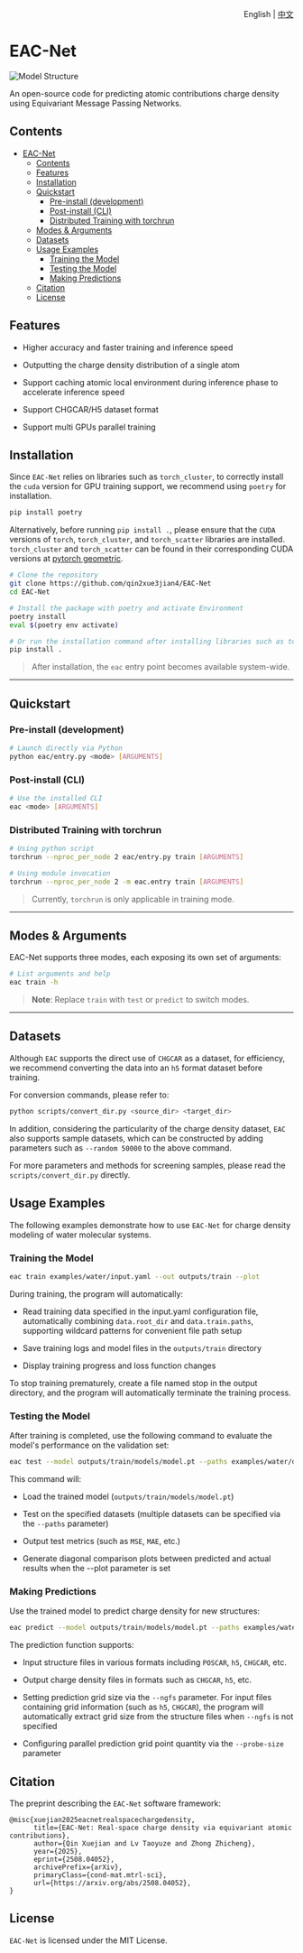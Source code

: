 <div align="right">

English | [中文](docs/README_ZH-CN.md)

</div>

# EAC-Net

![Model Structure](docs/imgs/model.png)

An open-source code for predicting atomic contributions charge density using Equivariant Message Passing Networks.

## Contents
- [EAC-Net](#eac-net)
  - [Contents](#contents)
  - [Features](#features)
  - [Installation](#installation)
  - [Quickstart](#quickstart)
    - [Pre-install (development)](#pre-install-development)
    - [Post-install (CLI)](#post-install-cli)
    - [Distributed Training with torchrun](#distributed-training-with-torchrun)
  - [Modes \& Arguments](#modes--arguments)
  - [Datasets](#datasets)
  - [Usage Examples](#usage-examples)
    - [Training the Model](#training-the-model)
    - [Testing the Model](#testing-the-model)
    - [Making Predictions](#making-predictions)
  - [Citation](#citation)
  - [License](#license)

## Features

- Higher accuracy and faster training and inference speed

- Outputting the charge density distribution of a single atom

- Support caching atomic local environment during inference phase to accelerate inference speed

- Support CHGCAR/H5 dataset format

- Support multi GPUs parallel training

## Installation

Since `EAC-Net` relies on libraries such as `torch_cluster`, to correctly install the `cuda` version for GPU training support, we recommend using `poetry` for installation.

```bash
pip install poetry
```

Alternatively, before running `pip install .`, please ensure that the `CUDA` versions of `torch`, `torch_cluster`, and `torch_scatter` libraries are installed. `torch_cluster` and `torch_scatter` can be found in their corresponding CUDA versions at [pytorch geometric](https://pytorch-geometric.com/whl).


```bash
# Clone the repository
git clone https://github.com/qin2xue3jian4/EAC-Net
cd EAC-Net

# Install the package with poetry and activate Environment
poetry install
eval $(poetry env activate)

# Or run the installation command after installing libraries such as torch
pip install .
```

> After installation, the `eac` entry point becomes available system-wide.

---

## Quickstart

### Pre-install (development)

```bash
# Launch directly via Python
python eac/entry.py <mode> [ARGUMENTS]
```

### Post-install (CLI)

```bash
# Use the installed CLI
eac <mode> [ARGUMENTS]
```

### Distributed Training with torchrun

```bash
# Using python script
torchrun --nproc_per_node 2 eac/entry.py train [ARGUMENTS]

# Using module invocation
torchrun --nproc_per_node 2 -m eac.entry train [ARGUMENTS]
```
> Currently, `torchrun` is only applicable in training mode.
---

## Modes & Arguments

EAC-Net supports three modes, each exposing its own set of arguments:

```bash
# List arguments and help
eac train -h
```

> **Note**: Replace `train` with `test` or `predict` to switch modes.

---

## Datasets

Although `EAC` supports the direct use of `CHGCAR` as a dataset, for efficiency, we recommend converting the data into an `h5` format dataset before training.

For conversion commands, please refer to:
```bash
python scripts/convert_dir.py <source_dir> <target_dir>
```
In addition, considering the particularity of the charge density dataset, `EAC` also supports sample datasets, which can be constructed by adding parameters such as `--random 50000` to the above command.

For more parameters and methods for screening samples, please read the `scripts/convert_dir.py` directly.

## Usage Examples

The following examples demonstrate how to use `EAC-Net` for charge density modeling of water molecular systems.

### Training the Model
```bash
eac train examples/water/input.yaml --out outputs/train --plot
```

During training, the program will automatically:
- Read training data specified in the input.yaml configuration file, automatically combining `data.root_dir` and `data.train.paths`, supporting wildcard patterns for convenient file path setup

- Save training logs and model files in the `outputs/train` directory

- Display training progress and loss function changes

To stop training prematurely, create a file named stop in the output directory, and the program will automatically terminate the training process.

### Testing the Model

After training is completed, use the following command to evaluate the model's performance on the validation set:
```bash
eac test --model outputs/train/models/model.pt --paths examples/water/data/8.h5 --paths examples/water/data/8.h5 --out outputs/test --plot
```

This command will:
- Load the trained model (`outputs/train/models/model.pt`)

- Test on the specified datasets (multiple datasets can be specified via the `--paths` parameter)

- Output test metrics (such as `MSE`, `MAE`, etc.)

- Generate diagonal comparison plots between predicted and actual results when the --plot parameter is set

### Making Predictions

Use the trained model to predict charge density for new structures:
```bash
eac predict --model outputs/train/models/model.pt --paths examples/water/POSCAR --out outputs/predict --num-workers 4 --ngfs 50*50*50 --probe-size 200
```

The prediction function supports:
- Input structure files in various formats including `POSCAR`, `h5`, `CHGCAR`, etc.

- Output charge density files in formats such as `CHGCAR`, `h5`, etc.

- Setting prediction grid size via the `--ngfs` parameter. For input files containing grid information (such as `h5`, `CHGCAR`), the program will automatically extract grid size from the structure files when `--ngfs` is not specified

- Configuring parallel prediction grid point quantity via the `--probe-size` parameter


## Citation
The preprint describing the `EAC-Net` software framework:
```
@misc{xuejian2025eacnetrealspacechargedensity,
      title={EAC-Net: Real-space charge density via equivariant atomic contributions}, 
      author={Qin Xuejian and Lv Taoyuze and Zhong Zhicheng},
      year={2025},
      eprint={2508.04052},
      archivePrefix={arXiv},
      primaryClass={cond-mat.mtrl-sci},
      url={https://arxiv.org/abs/2508.04052}, 
}
```

## License

`EAC-Net` is licensed under the MIT License.
